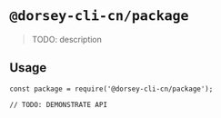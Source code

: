 # `@dorsey-cli-cn/package`

> TODO: description

## Usage

```
const package = require('@dorsey-cli-cn/package');

// TODO: DEMONSTRATE API
```
